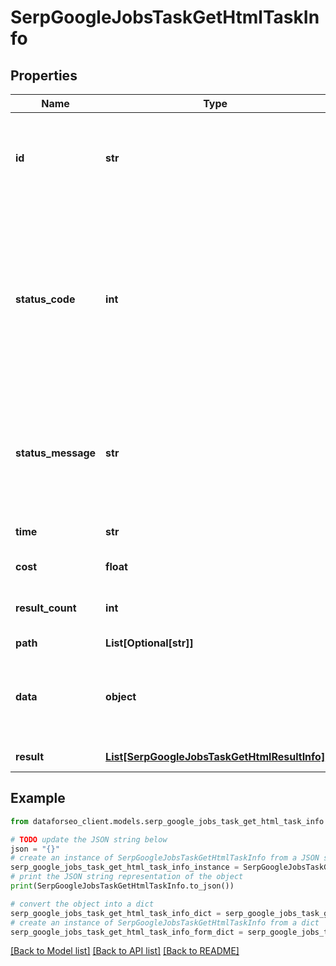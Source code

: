 # SerpGoogleJobsTaskGetHtmlTaskInfo


## Properties

Name | Type | Description | Notes
------------ | ------------- | ------------- | -------------
**id** | **str** | task identifier unique task identifier in our system in the UUID format | [optional] 
**status_code** | **int** | status code of the task generated by DataForSEO, can be within the following range: 10000-60000 you can find the full list of the response codes here | [optional] 
**status_message** | **str** | informational message of the task you can find the full list of general informational messages here | [optional] 
**time** | **str** | execution time, seconds | [optional] 
**cost** | **float** | total tasks cost, USD | [optional] 
**result_count** | **int** | number of elements in the result array | [optional] 
**path** | **List[Optional[str]]** | URL path | [optional] 
**data** | **object** | contains the same parameters that you specified in the POST request | [optional] 
**result** | [**List[SerpGoogleJobsTaskGetHtmlResultInfo]**](SerpGoogleJobsTaskGetHtmlResultInfo.md) | array of results | [optional] 

## Example

```python
from dataforseo_client.models.serp_google_jobs_task_get_html_task_info import SerpGoogleJobsTaskGetHtmlTaskInfo

# TODO update the JSON string below
json = "{}"
# create an instance of SerpGoogleJobsTaskGetHtmlTaskInfo from a JSON string
serp_google_jobs_task_get_html_task_info_instance = SerpGoogleJobsTaskGetHtmlTaskInfo.from_json(json)
# print the JSON string representation of the object
print(SerpGoogleJobsTaskGetHtmlTaskInfo.to_json())

# convert the object into a dict
serp_google_jobs_task_get_html_task_info_dict = serp_google_jobs_task_get_html_task_info_instance.to_dict()
# create an instance of SerpGoogleJobsTaskGetHtmlTaskInfo from a dict
serp_google_jobs_task_get_html_task_info_form_dict = serp_google_jobs_task_get_html_task_info.from_dict(serp_google_jobs_task_get_html_task_info_dict)
```
[[Back to Model list]](../README.md#documentation-for-models) [[Back to API list]](../README.md#documentation-for-api-endpoints) [[Back to README]](../README.md)


